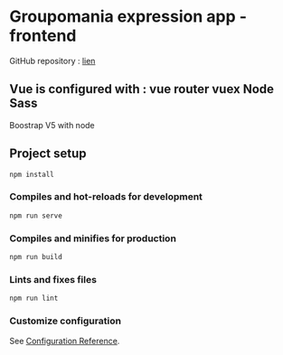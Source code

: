 # Groupomania expression app - frontend

GitHub repository : [lien](https://github.com/jeanmarcj/JeanMarcJuif_7_09022021_frontend.git)

Vue is configured with :
vue router
vuex
Node Sass
----------------------------------------------------------------
Boostrap V5 with node


## Project setup
```
npm install
```

### Compiles and hot-reloads for development
```
npm run serve
```

### Compiles and minifies for production
```
npm run build
```

### Lints and fixes files
```
npm run lint
```

### Customize configuration
See [Configuration Reference](https://cli.vuejs.org/config/).
